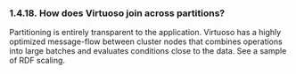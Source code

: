<div id="virtuosofaq18" class="section">

<div class="titlepage">

<div>

<div>

### 1.4.18. How does Virtuoso join across partitions?

</div>

</div>

</div>

Partitioning is entirely transparent to the application. Virtuoso has a
highly optimized message-flow between cluster nodes that combines
operations into large batches and evaluates conditions close to the
data. See a sample of RDF scaling.

</div>

